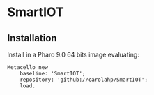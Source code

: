 # SmartIOT

## Installation
Install in a Pharo 9.0 64 bits image evaluating:
```
Metacello new
	baseline: 'SmartIOT';
	repository: 'github://carolahp/SmartIOT';
	load.
```
